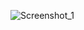 ![Screenshot_1](https://github.com/batuhanataman/counterAppExerciseMVVM/assets/162621177/a1503ec5-7f55-4f92-a1f1-56f36b359207)
